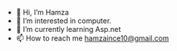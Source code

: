 - 👋 Hi, I’m Hamza
- 👀 I’m interested in computer.
- 🌱 I’m currently learning Asp.net
- 📫 How to reach me hamzaince10@gmail.com

<!---
hamzaince6/hamzaince6 is a ✨ special ✨ repository because its `README.md` (this file) appears on your GitHub profile.
You can click the Preview link to take a look at your changes.
--->
